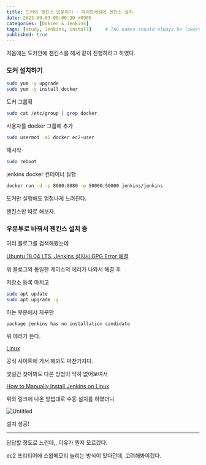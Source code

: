 ```yaml
---
title: 도커와 젠킨스 입문하기 - 라이트세일에 젠킨스 설치 
date: 2023-09-03 00:00:30 +0900
categories: [Dokcer & Jenkins]
tags: [study, Jenkins, install]     # TAG names should always be lowercase
published: true
---
```

처음에는 도커안에 젠킨스를 해서 같이 진행하려고 하였다. 

### 도커 설치하기

```bash
sudo yum -y upgrade
sudo yum -y install docker
```

도커 그룹확

```bash
sudo cat /etc/group | grep docker
```

사용자를 docker 그룹에 추가 

```bash
sudo usermod -aG docker ec2-user
```

재시작

```bash
sudo reboot
```

jenkins docker 컨테이너 실행

```bash
docker run -d -p 8080:8080 -p 50000:50000 jenkins/jenkins
```

도커만 실행해도 엄청나게 느려진다. 

젠킨스만 따로 해보자. 

### 우분투로 바꿔서 젠킨스 설치 중

여러 블로그를 검색해봤는데 

[Ubuntu 18.04 LTS, Jenkins 설치시 GPG Error 해결](https://hbot.tistory.com/40)

위 블로그와 동일한 케이스의 에러가 나와서 해결 후 

저장소 등록 마치고 

```bash
sudo apt update
sudo apt upgrade -y
```

하는 부분에서 자꾸만

`package jenkins has no installation candidate`

위 에러가 뜬다. 

[Linux](https://www.jenkins.io/doc/book/installing/linux/)

공식 사이트에 가서 해봐도 마찬가지다. 

몇일간 찾아봐도 다른 방법이 딱히 없어보여서 

[How to Manually Install Jenkins on Linux](https://dev.to/aws-builders/how-to-manually-install-jenkins-on-linux-5a3l)

위와 링크에 나온 방법대로 수동 설치를 하였더니 

![Untitled](https://prod-files-secure.s3.us-west-2.amazonaws.com/cf9135fb-4c49-4728-ad1e-1602d2797b14/561e2596-a078-4287-bf11-4fd6df489127/Untitled.png)

설치 성공!

---

답답할 정도로 느린데,, 이유가 뭔지 모르겠다. 

ec2 프리티어에 스왑메모리 늘리는 방식이 있다던데, 고려해봐야겠다.